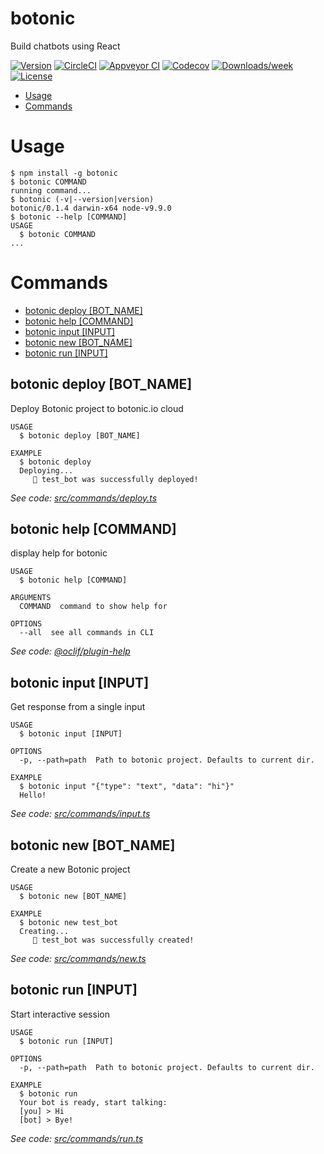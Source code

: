 botonic
=======

Build chatbots using React

[![Version](https://img.shields.io/npm/v/botonic.svg)](https://npmjs.org/package/botonic)
[![CircleCI](https://circleci.com/gh/ericmarcos/botonic/tree/master.svg?style=shield)](https://circleci.com/gh/ericmarcos/botonic/tree/master)
[![Appveyor CI](https://ci.appveyor.com/api/projects/status/github/ericmarcos/botonic?branch=master&svg=true)](https://ci.appveyor.com/project/ericmarcos/botonic/branch/master)
[![Codecov](https://codecov.io/gh/ericmarcos/botonic/branch/master/graph/badge.svg)](https://codecov.io/gh/ericmarcos/botonic)
[![Downloads/week](https://img.shields.io/npm/dw/botonic.svg)](https://npmjs.org/package/botonic)
[![License](https://img.shields.io/npm/l/botonic.svg)](https://github.com/ericmarcos/botonic/blob/master/package.json)

<!-- toc -->
* [Usage](#usage)
* [Commands](#commands)
<!-- tocstop -->
# Usage
<!-- usage -->
```sh-session
$ npm install -g botonic
$ botonic COMMAND
running command...
$ botonic (-v|--version|version)
botonic/0.1.4 darwin-x64 node-v9.9.0
$ botonic --help [COMMAND]
USAGE
  $ botonic COMMAND
...
```
<!-- usagestop -->
# Commands
<!-- commands -->
* [botonic deploy [BOT_NAME]](#botonic-deploy-bot-name)
* [botonic help [COMMAND]](#botonic-help-command)
* [botonic input [INPUT]](#botonic-input-input)
* [botonic new [BOT_NAME]](#botonic-new-bot-name)
* [botonic run [INPUT]](#botonic-run-input)

## botonic deploy [BOT_NAME]

Deploy Botonic project to botonic.io cloud

```
USAGE
  $ botonic deploy [BOT_NAME]

EXAMPLE
  $ botonic deploy
  Deploying...
     🚀 test_bot was successfully deployed!
```

_See code: [src/commands/deploy.ts](https://github.com/hubtype/botonic/blob/v0.1.4/src/commands/deploy.ts)_

## botonic help [COMMAND]

display help for botonic

```
USAGE
  $ botonic help [COMMAND]

ARGUMENTS
  COMMAND  command to show help for

OPTIONS
  --all  see all commands in CLI
```

_See code: [@oclif/plugin-help](https://github.com/oclif/plugin-help/blob/v1.2.3/src/commands/help.ts)_

## botonic input [INPUT]

Get response from a single input

```
USAGE
  $ botonic input [INPUT]

OPTIONS
  -p, --path=path  Path to botonic project. Defaults to current dir.

EXAMPLE
  $ botonic input "{"type": "text", "data": "hi"}"
  Hello!
```

_See code: [src/commands/input.ts](https://github.com/hubtype/botonic/blob/v0.1.4/src/commands/input.ts)_

## botonic new [BOT_NAME]

Create a new Botonic project

```
USAGE
  $ botonic new [BOT_NAME]

EXAMPLE
  $ botonic new test_bot
  Creating...
     💫 test_bot was successfully created!
```

_See code: [src/commands/new.ts](https://github.com/hubtype/botonic/blob/v0.1.4/src/commands/new.ts)_

## botonic run [INPUT]

Start interactive session

```
USAGE
  $ botonic run [INPUT]

OPTIONS
  -p, --path=path  Path to botonic project. Defaults to current dir.

EXAMPLE
  $ botonic run
  Your bot is ready, start talking:
  [you] > Hi
  [bot] > Bye!
```

_See code: [src/commands/run.ts](https://github.com/hubtype/botonic/blob/v0.1.4/src/commands/run.ts)_
<!-- commandsstop -->
